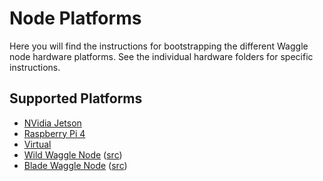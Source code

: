 # Node Platforms

Here you will find the instructions for bootstrapping the different Waggle node hardware platforms. See the individual hardware folders for specific instructions.

## Supported Platforms

- [NVidia Jetson](nvidia_jetson/README.md)
- [Raspberry Pi 4](rpi4/README.md)
- [Virtual](vm/README.md)
- [Wild Waggle  Node](https://github.com/waggle-sensor/wild-waggle-node) ([src](https://github.com/waggle-sensor/wildnode-image))
- [Blade Waggle Node](https://github.com/waggle-sensor/waggle-blade) ([src](https://github.com/waggle-sensor/blade-image))

